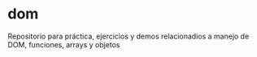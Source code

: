 # dom
Repositorio para práctica, ejercicios y demos relacionadios a manejo de DOM, funciones, arrays y objetos
